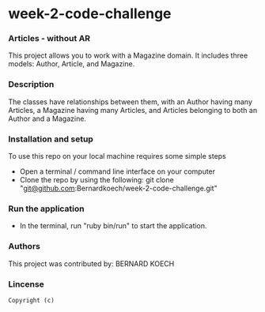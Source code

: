 # week-2-code-challenge

### Articles - without AR
This project allows you to work with a Magazine domain. It includes three models: Author, Article, and Magazine.
### Description
The classes have relationships between them, with an Author having many Articles, a Magazine having many Articles, and Articles belonging to both an Author and a Magazine.
### Installation and setup
To use this repo on your local machine requires some simple steps
  * Open a terminal / command line interface on your computer
 * Clone the repo by using the following:
  git clone "git@github.com:Bernardkoech/week-2-code-challenge.git"
### Run the application
* In the terminal, run "ruby bin/run" to start the application.
### Authors
  This project was contributed by:
   BERNARD KOECH
### Lincense
    Copyright (c)
